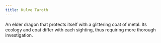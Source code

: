 ```yaml
---
title: Kulve Taroth
---
```


An elder dragon that protects itself with a glittering coat of metal. Its ecology and coat differ with each sighting, thus requiring more thorough investigation.
